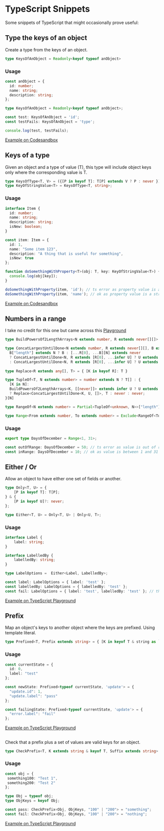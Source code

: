 # TypeScript Snippets
Some snippets of TypeScript that might occasionally prove useful:

## Type the keys of an object

Create a type from the keys of an object.

```typescript
type KeysOfAnObject = Readonly<keyof typeof anObject>
```

### Usage

```typescript
const anObject = {
  id: number;
  name: string;
  description: string;
};

type KeysOfAnObject = Readonly<keyof typeof anObject>;

const test: KeysOfAnObject = 'id';
const testFails: KeysOfAnObject = 'type';

console.log(test, testFails);
```

[Example on Codesandbox](https://codesandbox.io/s/exciting-night-lgp52)

## Keys of a type

Given an object and a type of value (T), this type will include object keys only where the corresponding value is T.

```typescript
type KeysOfType<T, V> = ({[P in keyof T]: T[P] extends V ? P : never })[keyof T];
type KeyOfStringValue<T> = KeysOfType<T, string>;
```

### Usage

```typescript
interface Item {
  id: number;
  name: string;
  description: string;
  isNew: boolean;
}

const item: Item = {
  id: 1,
  name: "Some item 123",
  description: "A thing that is useful for something",
  isNew: true
};

function doSomethingWithProperty<T>(obj: T, key: KeyOfStringValue<T>) {
  console.log(obj[key]);
}

doSomethingWithProperty(item, 'id'); // ts error as property value is a number
doSomethingWithProperty(item, 'name'); // ok as property value is a string
```

[Example on Codesandbox](https://codesandbox.io/s/m9ecl)

## Numbers in a range

I take no credit for this one but came across this [Playground](https://www.typescriptlang.org/play?#code/C4TwDgpgBAQgrgSwDYBMAKB7A7hATgZwHkAzAJgBkIA7Ac2AAsBBXXAQxHwB4A5KCAD2DUU+KFTgBbAEZ4ANFABKfQcNFUIANzwBtALp6AfFAC8AWABQURdoAM+7ruVCqIsZrxQA-IqgAuWIiomDgEJBTUdEws7Fzc8traAHTJCra68smJqXbpUJkKugYA3BYWoJBQAMIYVADGrMDkrLg0EPjAAKpUwMgAIjUQPE6qYpIyuPJKAs6u6lq4enryMMMuau4LhSYWVjDaAERIEQz7jtMjvN4r-kkpaRnJMPZnKmtu8ztWXlU19Y3NrXaXR6SH66h4k1Wrm02VymQQVGIHg6jm8HSh63mi1RUHR-jmHnxG2WBk+Vn81TqDSaLTanW6fQGEJ85zeMPueWSCKRuFxOPRrNmG2x3zx70J4omUFuWQ5mSexVK5nK0AUEDASFYtUGU1erlYVBASygABUjMYoABvaUAaSgCKgAGsICAMMRFLp-CaoABfJUq01wDUQEicE3yXiCtRjPDm0bSDxRqCXU16PxWz7aO0Ohz+T7wZDobB4IhkSi0BjMNgcTg2+LaAm4XRbJPc5GijGS7GfbxqjVawaUv40wH0kFgwZ13HxQryM3pxsLjYlcw+7QOf3gVUG1qhyN66MJ3BxtDNHqsJBhoNHUNwKiOqjYKgRgwGA5HCv0U4rspbxQ7kMyE4AAxXAMAkTtxCPOcMEgmNjxMKAAFF+FqJA4BQHUANDE0MAMSZsOIECwIkV8oAAHygUDwJ-ZU-wADUQhRCNITgAGZZAAVlJcwLCAA)

```typescript
type BuildPowersOf2LengthArrays<N extends number, R extends never[][]> = R[0][N] extends never ? R : BuildPowersOf2LengthArrays<N, [[...R[0], ...R[0]], ...R>;

type ConcatLargestUntilDone<N extends number, R extends never[][], B extends never[]> = 
  B["length"] extends N ? B : [...R[0], ...B][N] extends never
  ? ConcatLargestUntilDone<N, R extends [R[0], ...infer U] ? U extends never[][] ? U : never : never, B>
  : ConcatLargestUntilDone<N, R extends [R[0], ...infer U] ? U extends never[][] ? U : never : never, [...R[0], ...B]>;
  
type Replace<R extends any[], T> = { [K in keyof R]: T }

type TupleOf<T, N extends number> = number extends N ? T[] : {
  [K in N]:
  BuildPowersOf2LengthArrays<K, [[never]]> extends infer U ? U extends never[][]
  ? Replace<ConcatLargestUntilDone<K, U, []>, T : never : never;
}[N]

type RangeOf<N extends number> = Partial<TupleOf<unknown, N>>["length"];

type Range<From extends number, To extends number> = Exclude<RangeOf<To>, RangeOf<From>> | From;
```

### Usage

```typescript
export type DaysOfDecember = Range<1, 31>;

const outOfRange: DaysOfDecember = 50; // ts error as value is out of range
const inRange: DaysOfDecember = 10; // ok as value is between 1 and 31
```

## Either / Or

Allow an object to have either one set of fields or another.

```typescript
type Only<T, U> = {
    [P in keyof T]: T[P];
} & {
    [P in keyof U]?: never;
};

type Either<T, U> = Only<T, U> | Only<U, T>;
```

### Usage

```typescript
interface Label {
    label: string;
}

interface LabelledBy {
    labelledBy: string;
}

type LabelOptions =  Either<Label, LabelledBy>;

const label: LabelOptions = { label: 'test' };
const labelledBy: LabelOptions = { labelledBy: 'test' };
const fail: LabelOptions = { label: 'test', labelledBy: 'test' }; // this one fails because it can't be both a Label and LabelledBy
```

[Example on TypeScript Playground](https://www.typescriptlang.org/play?#code/JYOwLgpgTgZghgYwgAgDJwEYQDbIN4BQyxy2mOAXMgM5hSgDmA3AQL4EGiSyIrpbZsEACYAhAJ74iJMgKFjxVWvRDM2HMOIAOKAPIhs4gDwAVADTIAqgD5kAXiklkAbQAKyUMgDWEcQHsYZBMAXSoTN2CWVmQAMkcSNw8Qb18Aq2CAfioQCAA3aCiWAk0dZABRYDAAC2hTCxt7ZH1DOqtbAB8mg2NLCxNrIpK+cmxdLTBgPxBqRvLKmqgjfhwLZcERCQGOBCnaUhGqNbGJ3ca8fYEqAHJIWivkVhYd6bALnHkJQ5Hjyemzt-WCmutzA90eBGee3gwGwXwEP1ODnOskoyBuEDuFhRgM+aJBYKYQA)

## Prefix

Map an object's keys to another object where the keys are prefixed. Using template literal.

```typescript
type Prefixed<T, Prefix extends string> = { [K in keyof T & string as `${Prefix}.${K}`]?: T[P]; }
```

### Usage

```typescript
const currentState = {
  id: 0,
  label: "test"
};

const newState: Prefixed<typeof currentState, 'update'> = {
  "update.id": 1,
  "update.label": "pass"
};

const failingState: Prefixed<typeof currentState, 'update'> = {
  "error.label": "fail"
};
```

[Example on TypeScript Playground](https://www.typescriptlang.org/play?ssl=4&ssc=90&pln=4&pc=88#code/FAYw9gdgzgLgBGARgKwIJwLxwN5ymAWwFMYALASwgHMAuOAIgENER6AaORqougRgAY4AXwDcwYDACeAByJwACgCciAM3IAPIgBMAPABUOS1RrhF1MIhC1Q8MRZSoA+TDjgBtANJxKcANZFJMBU4PTgAMlt7ak4bAAMAEmwjNXUhADpEjyFYgF0AagB+Oj1PHJFhcXBoeCRkACE6ZI1tHSlZIIQUVA56ZWkAG0YQInpnLGxgOCmGPsHhtPxiMgd6OnoIIgB3OAA3Rn6AVxG2SeneogGhojSuEboAJgBWYFFTuCA)

## 

Check that a prefix plus a set of values are valid keys for an object.

```typescript
type CheckPrefix<T, K extends string & keyof T, Suffix extends string> = K extends `${infer Prefix}${Suffix}` ? Prefix : never;
```

### Usage

```typescript
const obj = {
 something100: "Test 1",
 something200: "Test 2"
};

type Obj = typeof obj;
type ObjKeys = keyof Obj;

const pass: CheckPrefix<Obj, ObjKeys, "100" | "200"> = "something";
const fail: CheckPrefix<Obj, ObjKeys, "100" | "200"> = "nothing";
```

[Example on TypeScript Playground](https://www.typescriptlang.org/vo/play?#code/C4TwDgpgBAwgFhAxgawAoCcIDMCWAPAHgBUAaKAaSgj2AgDsATAZyieHRzoHMoAyKZBBAB7LFFJQAygFcsuPFRr1mrdpy4A+KAF4Ki2oxYADACQBvTlgjooGbPgC+5mXMdGoAfluZ5UAFxQdBAAbtYA3ABQEYjCdGxQwgBGAFY6UGYRrMIAthDAcOoAjAAMxQEAREQQ8YXlJJlMOXkF3ABMpRVV8a3lEQ6REaCQUADyKWlDEKIJKZGToynkQiy6giJiY8kDMXHAUGAAhkxMAfBIaD74BJtkm0sgTGTlJcXlUAA+UOXtr1q65Y1cvl1OVIjt4lgDjgADanBAoOzya4pW6LZZPF5vT7fUrlP5fOjCYHcUFAA)

